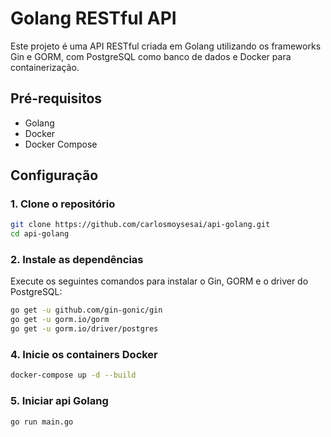 # Golang RESTful API

Este projeto é uma API RESTful criada em Golang utilizando os frameworks Gin e GORM, com PostgreSQL como banco de dados e Docker para containerização.

## Pré-requisitos

- Golang
- Docker
- Docker Compose

## Configuração

### 1. Clone o repositório

```bash
git clone https://github.com/carlosmoysesai/api-golang.git
cd api-golang
```

### 2. Instale as dependências
Execute os seguintes comandos para instalar o Gin, GORM e o driver do PostgreSQL:

```bash
go get -u github.com/gin-gonic/gin
go get -u gorm.io/gorm
go get -u gorm.io/driver/postgres
```

### 4. Inicie os containers Docker
```bash
docker-compose up -d --build
```
### 5. Iniciar api Golang
```bash
go run main.go
```
